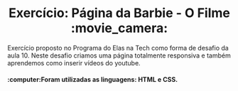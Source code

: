 <h1 align="center">Exercício: Página da Barbie - O Filme :movie_camera:</h1>
<p>Exercício proposto no Programa do Elas na Tech como forma de desafio da aula 10. Neste desafio criamos uma página totalmente responsiva e também aprendemos como inserir vídeos do youtube.</p>
<h4>:computer:Foram utilizadas as linguagens: HTML e CSS.</h4>
